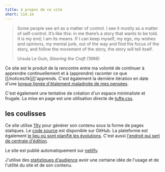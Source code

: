 ```yaml
---
title: à propos de ce site
short: 11d.im
---
```


> Some people see art as a matter of control. I see it mostly as a matter of self-control. It’s like this: in me there’s a story that wants to be told. It is my end; I am its means. If I can keep myself, my ego, my wishes and opinions, my mental junk, out of the way and find the focus of the story, and follow the movement of the story, the story will tell itself.
>
> Ursula Le Guin, *Steering the Craft* (1998)

Ce site est le produit de la rencontre entre ma volonté de continuer à apprendre continuellement et à (apprendre) raconter ce que [[/notices/tk|j]]'apprends.
C'est également la dernière itération en date d'une [longue lignée d'étalement maladroite de mes pensées](/notices/cimetierre-sites-web).

C'est également une tentative de création d'un espace minimaliste et frugale.
La mise en page est une utilisation directe de [tufte.css](https://edwardtufte.github.io/tufte-css/).

## les coulisses

Ce site utilise [11ty](https://www.11ty.dev/) pour générer son contenu sous la forme de pages statiques.
Le [code source](https://github.com/taniki/11d.im) est disponible sur GitHub.
La plateforme est également [le lieu où sont planifié les évolutions](https://github.com/taniki/11d.im/issues).
C'est aussi [l'endroit qui sert de centrale d'édition](https://github.com/taniki/11d.im/pulls).

Le site est publié automatiquement sur [netlify](https://netlify.com).

J'utilise des [statistiques d'audience](https://plausible.io/11d.im/) avoir une certaine idée de l'usage et de l'utilité du site et de son contenu.
